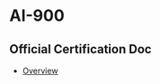 # AI-900

## Official Certification Doc

- [Overview](https://learn.microsoft.com/en-us/credentials/certifications/azure-ai-fundamentals/?practice-assessment-type=certification&WT.mc_id=certposter_poster-wwl)
